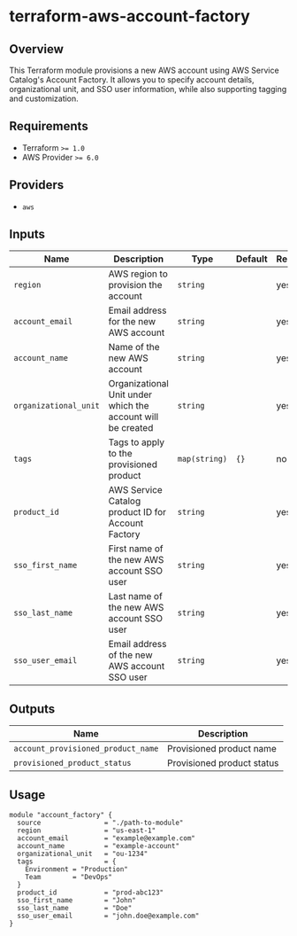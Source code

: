 # terraform-aws-account-factory

## Overview

This Terraform module provisions a new AWS account using AWS Service Catalog's Account Factory. It allows you to specify account details, organizational unit, and SSO user information, while also supporting tagging and customization.

## Requirements

- Terraform `>= 1.0`
- AWS Provider `>= 6.0`

## Providers

- `aws`

## Inputs

| Name                  | Description                                                   | Type         | Default | Required |
|-----------------------|---------------------------------------------------------------|--------------|---------|----------|
| `region`              | AWS region to provision the account                           | `string`     |         | yes      |
| `account_email`       | Email address for the new AWS account                         | `string`     |         | yes      |
| `account_name`        | Name of the new AWS account                                   | `string`     |         | yes      |
| `organizational_unit` | Organizational Unit under which the account will be created   | `string`     |         | yes      |
| `tags`                | Tags to apply to the provisioned product                      | `map(string)`| `{}`    | no       |
| `product_id`          | AWS Service Catalog product ID for Account Factory           | `string`     |         | yes      |
| `sso_first_name`      | First name of the new AWS account SSO user                    | `string`     |         | yes      |
| `sso_last_name`       | Last name of the new AWS account SSO user                     | `string`     |         | yes      |
| `sso_user_email`      | Email address of the new AWS account SSO user                 | `string`     |         | yes      |

## Outputs

| Name                                | Description                          |
|-------------------------------------|--------------------------------------|
| `account_provisioned_product_name`  | Provisioned product name            |
| `provisioned_product_status`        | Provisioned product status          |

## Usage

```hcl
module "account_factory" {
  source                = "./path-to-module"
  region                = "us-east-1"
  account_email         = "example@example.com"
  account_name          = "example-account"
  organizational_unit   = "ou-1234"
  tags                  = {
    Environment = "Production"
    Team        = "DevOps"
  }
  product_id            = "prod-abc123"
  sso_first_name        = "John"
  sso_last_name         = "Doe"
  sso_user_email        = "john.doe@example.com"
}
